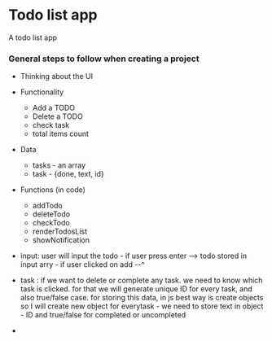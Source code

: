 # Todo list app
A todo list app

### General steps to follow when creating a project
- Thinking about the UI
- Functionality
	- Add a TODO
	- Delete a TODO
	- check task
	- total items count

- Data
	- tasks - an array
	- task - {done, text, id}

- Functions (in code)
	- addTodo
	- deleteTodo
	- checkTodo
	- renderTodosList
	- showNotification

- input: user will input the todo
			- if user press enter --> todo stored in input arry
			- if user clicked on add --^

- task : if we want to delete or complete any task. we need to know which task is clicked. for that we will generate unique ID for every task, and also true/false case. for storing this data, in js best way is create objects so I will create new object for everytask 
			- we need to store text in object
			- ID and true/false for completed or uncompleted

- 

